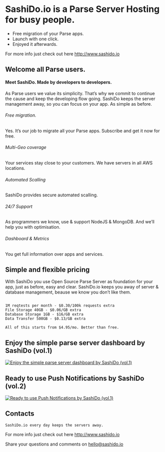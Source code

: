 # SashiDo.io is a Parse Server Hosting for busy people.

- Free migration of your Parse apps. 
- Launch with one click. 
- Enjoyed it afterwards.

For more info just check out here http://www.sashido.io

## Welcome all Parse users.

#### Meet SashiDo. Made by developers to developers.

As Parse users we value its simplicity. That’s why we commit to continue the cause and keep the developing flow going. SashiDo keeps the server management away, so you can focus on your app. As simple as before.

###### Free migration. 
Yes. It’s our job to migrate all your Parse apps. Subscribe and get it now for free.

###### Multi-Geo coverage
Your services stay close to your customers. We have servers in all AWS locations.

###### Automated Scalling
SashiDo provides secure automated scalling. 

###### 24/7 Support
As programmers we know, use & support NodeJS & MongoDB. And we’ll help you with optimisation. 

###### Dashboard & Metrics
You get full information over apps and services.

## Simple and flexible pricing

With SashiDo you use Open Source Parse Server as foundation for your app, just as before, easy and clear. SashiDo.io keeps you away of server & database management, beause we know you don’t like them.

```

1M reqtests per month - $0.30/100k requests extra
File Storage 40GB - $0.06/GB extra 
Database Storage 1GB - $16/GB extra
Data Transfer 500GB - $0.13/GB extra

All of this starts from $4.95/mo. Better than free.

```

## Enjoy the simple parse server dashboard by SashiDo (vol.1)
[![Enjoy the simple parse server dashboard by SashiDo (vol.1)](http://img.youtube.com/vi/FhcxR6btIqw/maxresdefault.jpg)](https://www.youtube.com/watch?v=FhcxR6btIqw)

## Ready to use Push Notifications by SashiDo (vol.2)
[![Ready to use Push Notifications by SashiDo (vol.1)](http://img.youtube.com/vi/O0KhXqQ3WlY/maxresdefault.jpg)](https://www.youtube.com/watch?v=O0KhXqQ3WlY)

## Contacts
`SashiDo.io every day keeps the servers away.`

For more info just check out here http://www.sashido.io

Share your questions and comments on hello@sashido.io
